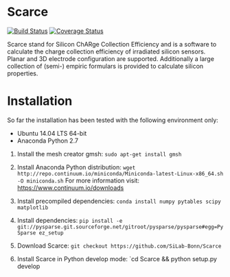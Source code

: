 # Scarce
[![Build Status](https://travis-ci.org/SiLab-Bonn/Scarce.svg?branch=master)](https://travis-ci.org/SiLab-Bonn/Scarce)
[![Coverage Status](https://coveralls.io/repos/github/SiLab-Bonn/Scarce/badge.svg?branch=master)](https://coveralls.io/github/SiLab-Bonn/Scarce?branch=master)

Scarce stand for Silicon ChARge Collection Efficiency and is a software
to calculate the charge collection efficiency of irradiated silicon sensors.
Planar and 3D electrode configuration are supported.
Additionally a large collection of (semi-) empiric formulars is provided to
calculate silicon properties.

# Installation
So far the installation has been tested with the following environment only:
- Ubuntu 14.04 LTS 64-bit
- Anaconda Python 2.7

1. Install the mesh creator gmsh:
`sudo apt-get install gmsh`

2. Install Anaconda Python distribution: 
`wget http://repo.continuum.io/miniconda/Miniconda-latest-Linux-x86_64.sh -O miniconda.sh` 
For more information visit: https://www.continuum.io/downloads

3. Install precompiled dependencies: 
`conda install numpy pytables scipy matplotlib`

4. Install dependencies:
`pip install -e git://pysparse.git.sourceforge.net/gitroot/pysparse/pysparse#egg=PySparse ez_setup`

5. Download Scarce:
`git checkout https://github.com/SiLab-Bonn/Scarce`

6. Install Scarce in Python develop mode:
`cd Scarce && python setup.py develop





